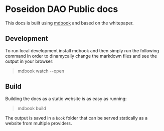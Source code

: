 # Poseidon DAO Public docs

This docs is built using [mdbook](https://rust-lang.github.io/mdBook/) and based on the whitepaper.

## Development

To run local development install mdbook and then simply run the following command in order to dinamycally change the markdown files and see the output in your browser:

> mdbook watch --open

## Build

Building the docs as a static website is as easy as running:

> mdbook build

The output is saved in a `book` folder that can be served statically as a website from multiple providers.
